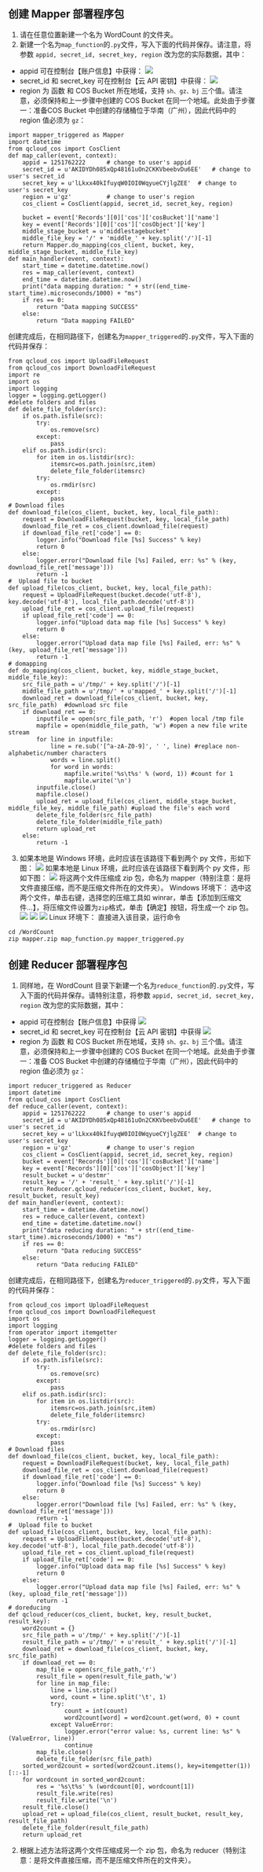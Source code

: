 ## 创建 Mapper 部署程序包
1. 请在任意位置新建一个名为 WordCount 的文件夹。
2. 新建一个名为`map_function`的`.py`文件，写入下面的代码并保存。请注意，将参数 `appid, secret_id, secret_key, region` 改为您的实际数据，其中：
 - appid 可在控制台【账户信息】中获得：
![](//mc.qcloudimg.com/static/img/8149e0d15b64340c2a2dca5569854af8/image.png)
 - secret_id 和 secret_key 可在控制台【云 API 密钥】中获得：
![](//mc.qcloudimg.com/static/img/e1eecfe7459069d0f453083ff459e30e/image.png)
 - region 为 函数 和 COS Bucket 所在地域，支持 `sh、gz、bj` 三个值。请注意，必须保持和上一步骤中创建的 COS Bucket 在同一个地域。此处由于步骤一：准备COS Bucket 中创建的存储桶位于华南（广州），因此代码中的 region 值必须为 `gz`：

```
import mapper_triggered as Mapper
import datetime
from qcloud_cos import CosClient
def map_caller(event, context):
    appid = 1251762222      # change to user's appid
    secret_id = u'AKIDYDh085xQp48161uOn2CKKVbeebvDu6EE'   # change to user's secret_id
    secret_key = u'lLkxx40kIfuyqW0IOI0WqyueCYjlgZEE'  # change to user's secret_key
    region = u'gz'          # change to user's region
    cos_client = CosClient(appid, secret_id, secret_key, region)
    
    bucket = event['Records'][0]['cos']['cosBucket']['name']
    key = event['Records'][0]['cos']['cosObject']['key']
    middle_stage_bucket = u'middlestagebucket'
    middle_file_key = '/' + 'middle_' + key.split('/')[-1]
    return Mapper.do_mapping(cos_client, bucket, key, middle_stage_bucket, middle_file_key)
def main_handler(event, context):
    start_time = datetime.datetime.now()
    res = map_caller(event, context)
    end_time = datetime.datetime.now()
    print("data mapping duration: " + str((end_time-start_time).microseconds/1000) + "ms")
    if res == 0:
        return "Data mapping SUCCESS"
    else:
        return "Data mapping FAILED"
```

创建完成后，在相同路径下，创建名为`mapper_triggered`的`.py`文件，写入下面的代码并保存：

```
from qcloud_cos import UploadFileRequest
from qcloud_cos import DownloadFileRequest
import re
import os
import logging
logger = logging.getLogger()
#delete folders and files
def delete_file_folder(src):
    if os.path.isfile(src):
        try:  
            os.remove(src)  
        except:  
            pass 
    elif os.path.isdir(src):  
        for item in os.listdir(src):  
            itemsrc=os.path.join(src,item)  
            delete_file_folder(itemsrc)  
        try:  
            os.rmdir(src)  
        except:  
            pass
# Download files
def download_file(cos_client, bucket, key, local_file_path):
    request = DownloadFileRequest(bucket, key, local_file_path)
    download_file_ret = cos_client.download_file(request) 
    if download_file_ret['code'] == 0:
        logger.info("Download file [%s] Success" % key)
        return 0
    else:
        logger.error("Download file [%s] Failed, err: %s" % (key, download_file_ret['message']))
        return -1
#  Upload file to bucket
def upload_file(cos_client, bucket, key, local_file_path):
    request = UploadFileRequest(bucket.decode('utf-8'), key.decode('utf-8'), local_file_path.decode('utf-8'))
    upload_file_ret = cos_client.upload_file(request)
    if upload_file_ret['code'] == 0:
        logger.info("Upload data map file [%s] Success" % key)
        return 0
    else:
        logger.error("Upload data map file [%s] Failed, err: %s" % (key, upload_file_ret['message']))
        return -1
# domapping
def do_mapping(cos_client, bucket, key, middle_stage_bucket, middle_file_key):
    src_file_path = u'/tmp/' + key.split('/')[-1]
    middle_file_path = u'/tmp/' + u'mapped_' + key.split('/')[-1]
    download_ret = download_file(cos_client, bucket, key, src_file_path)  #download src file
    if download_ret == 0:
        inputfile = open(src_file_path, 'r')  #open local /tmp file
        mapfile = open(middle_file_path, 'w') #open a new file write stream
        for line in inputfile:
            line = re.sub('[^a-zA-Z0-9]', ' ', line) #replace non-alphabetic/number characters
            words = line.split() 
            for word in words:
                mapfile.write('%s\t%s' % (word, 1)) #count for 1
                mapfile.write('\n') 
        inputfile.close()
        mapfile.close()
        upload_ret = upload_file(cos_client, middle_stage_bucket, middle_file_key, middle_file_path) #upload the file's each word
        delete_file_folder(src_file_path)
        delete_file_folder(middle_file_path)
        return upload_ret
    else:
        return -1
```

3. 如果本地是 Windows 环境，此时应该在该路径下看到两个 py 文件，形如下图：
![](//mc.qcloudimg.com/static/img/c2c6e9eac73d93cd107a03dc31b79e27/image.png)
如果本地是 Linux 环境，此时应该在该路径下看到两个 py 文件，形如下图：
![](//mc.qcloudimg.com/static/img/4effe6d1503990d173823844313c3967/image.png)
将这两个文件压缩成 zip 包，命名为 mapper（特别注意：是将文件直接压缩，而不是压缩文件所在的文件夹）。
Windows 环境下：
选中这两个文件，单击右键，选择您的压缩工具如 winrar，单击【添加到压缩文件...】，将压缩文件设置为`zip`格式，单击【确定】按钮，将生成一个 zip 包。
![](//mc.qcloudimg.com/static/img/5543a76b69b40f270036c1d11b47c423/image.png)
![](//mc.qcloudimg.com/static/img/d04fbdf74087eb27f1f438e2528f99b1/image.png)
![](//mc.qcloudimg.com/static/img/f2a51e7876b8521e93ee64f428cc11a9/image.png)
Linux 环境下：
直接进入该目录，运行命令

```
cd /WordCount
zip mapper.zip map_function.py mapper_triggered.py 
```

## 创建 Reducer 部署程序包

1. 同样地，在 WordCount 目录下新建一个名为`reduce_function`的`.py`文件，写入下面的代码并保存。请特别注意，将参数 `appid, secret_id, secret_key, region` 改为您的实际数据，其中：
 - appid 可在控制台【账户信息】中获得
![](//mc.qcloudimg.com/static/img/8149e0d15b64340c2a2dca5569854af8/image.png)
 - secret_id 和 secret_key 可在控制台【云 API 密钥】中获得
![](//mc.qcloudimg.com/static/img/e1eecfe7459069d0f453083ff459e30e/image.png)
 - region 为 函数 和 COS Bucket 所在地域，支持 `sh、gz、bj` 三个值。请注意，必须保持和上一步骤中创建的 COS Bucket 在同一个地域。此处由于步骤一：准备 COS Bucket 中创建的存储桶位于华南（广州），因此代码中的 region 值必须为 `gz`：

```
import reducer_triggered as Reducer
import datetime
from qcloud_cos import CosClient
def reduce_caller(event, context):
    appid = 1251762222      # change to user's appid
    secret_id = u'AKIDYDh085xQp48161uOn2CKKVbeebvDu6EE'   # change to user's secret_id
    secret_key = u'lLkxx40kIfuyqW0IOI0WqyueCYjlgZEE'  # change to user's secret_key
    region = u'gz'          # change to user's region
    cos_client = CosClient(appid, secret_id, secret_key, region)
    bucket = event['Records'][0]['cos']['cosBucket']['name']
    key = event['Records'][0]['cos']['cosObject']['key']
    result_bucket = u'destmr'
    result_key = '/' + 'result_' + key.split('/')[-1]
    return Reducer.qcloud_reducer(cos_client, bucket, key, result_bucket, result_key)
def main_handler(event, context):
    start_time = datetime.datetime.now()
    res = reduce_caller(event, context)
    end_time = datetime.datetime.now()
    print("data reducing duration: " + str((end_time-start_time).microseconds/1000) + "ms")
    if res == 0:
        return "Data reducing SUCCESS"
    else:
        return "Data reducing FAILED"    
```

创建完成后，在相同路径下，创建名为`reducer_triggered`的`.py`文件，写入下面的代码并保存：

```
from qcloud_cos import UploadFileRequest
from qcloud_cos import DownloadFileRequest
import os
import logging
from operator import itemgetter
logger = logging.getLogger()
#delete folders and files
def delete_file_folder(src):
    if os.path.isfile(src):
        try:  
            os.remove(src)  
        except:  
            pass 
    elif os.path.isdir(src):  
        for item in os.listdir(src):  
            itemsrc=os.path.join(src,item)  
            delete_file_folder(itemsrc)  
        try:  
            os.rmdir(src)  
        except:  
            pass
# Download files
def download_file(cos_client, bucket, key, local_file_path):
    request = DownloadFileRequest(bucket, key, local_file_path)
    download_file_ret = cos_client.download_file(request) 
    if download_file_ret['code'] == 0:
        logger.info("Download file [%s] Success" % key)
        return 0
    else:
        logger.error("Download file [%s] Failed, err: %s" % (key, download_file_ret['message']))
        return -1
#  Upload file to bucket
def upload_file(cos_client, bucket, key, local_file_path):
    request = UploadFileRequest(bucket.decode('utf-8'), key.decode('utf-8'), local_file_path.decode('utf-8'))
    upload_file_ret = cos_client.upload_file(request)
    if upload_file_ret['code'] == 0:
        logger.info("Upload data map file [%s] Success" % key)
        return 0
    else:
        logger.error("Upload data map file [%s] Failed, err: %s" % (key, upload_file_ret['message']))
        return -1
# doreducing
def qcloud_reducer(cos_client, bucket, key, result_bucket, result_key):
    word2count = {}
    src_file_path = u'/tmp/' + key.split('/')[-1]
    result_file_path = u'/tmp/' + u'result_' + key.split('/')[-1]
    download_ret = download_file(cos_client, bucket, key, src_file_path)
    if download_ret == 0:
        map_file = open(src_file_path,'r')
        result_file = open(result_file_path,'w')
        for line in map_file:
            line = line.strip()
            word, count = line.split('\t', 1)
            try:
                count = int(count)
                word2count[word] = word2count.get(word, 0) + count
            except ValueError:
                logger.error("error value: %s, current line: %s" % (ValueError, line))
                continue
        map_file.close()
        delete_file_folder(src_file_path)
    sorted_word2count = sorted(word2count.items(), key=itemgetter(1))[::-1]
    for wordcount in sorted_word2count:
        res = '%s\t%s' % (wordcount[0], wordcount[1])
        result_file.write(res)
        result_file.write('\n')
    result_file.close()
    upload_ret = upload_file(cos_client, result_bucket, result_key, result_file_path)
    delete_file_folder(result_file_path)
    return upload_ret
```

2. 根据上述方法将这两个文件压缩成另一个 zip 包，命名为 reducer（特别注意：是将文件直接压缩，而不是压缩文件所在的文件夹）。
